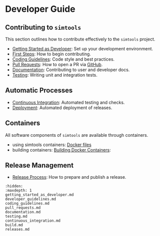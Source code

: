 # Developer Guide

## Contributing to `simtools`

This section outlines how to contribute effectively to the `simtools` project.

- [Getting Started as Developer](getting_started_as_developer.md): Set up your development environment.
- [First Steps](developer_guidelines.md): How to begin contributing.
- [Coding Guidelines](coding_guidelines.md): Code style and best practices.
- [Pull Requests](pull_requests.md): How to open a PR via [GitHub](https://github.com/gammasim/simtools/pulls).
- [Documentation](documentation.md): Contributing to user and developer docs.
- [Testing](testing.md): Writing unit and integration tests.

## Automatic Processes

- [Continuous Integration](continuous_integration.md): Automated testing and checks.
- [Deployment](releases.md#release-and-deploy): Automated deployment of releases.

## Containers

All software components of `simtools` are available through containers.

- using simtools containers: [Docker files](../user-guide/docker_files.md)
- building containers: [Building Docker Containers](build.md):

## Release Management

- [Release Process](releases.md): How to prepare and publish a release.

```{toctree}
:hidden:
:maxdepth: 1
getting_started_as_developer.md
developer_guidelines.md
coding_guidelines.md
pull_requests.md
documentation.md
testing.md
continuous_integration.md
build.md
releases.md
```
